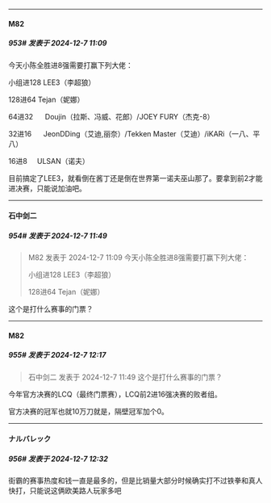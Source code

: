 ﻿
*****

####  M82  
##### 953#       发表于 2024-12-7 11:09

今天小陈全胜进8强需要打赢下列大佬：

小组进128 LEE3（李超狼）

128进64 Tejan（妮娜）

64进32      Doujin（拉斯、冯威、花郎）/JOEY FURY（杰克-8）

32进16      JeonDDing（艾迪,丽奈）/Tekken Master（艾迪）/iKARi（一八、平八）

16进8     ULSAN（诺夫）

目前搞定了LEE3，就看倒在酱丁还是倒在世界第一诺夫巫山那了。要拿到前2才能进决赛，只能说加油吧。


*****

####  石中剑二  
##### 954#       发表于 2024-12-7 11:49

<blockquote>M82 发表于 2024-12-7 11:09
今天小陈全胜进8强需要打赢下列大佬：

小组进128 LEE3（李超狼）

128进64 Tejan（妮娜）
</blockquote>
这个是打什么赛事的门票？


*****

####  M82  
##### 955#       发表于 2024-12-7 12:17

<blockquote>石中剑二 发表于 2024-12-7 11:49
这个是打什么赛事的门票？</blockquote>
今年官方决赛的LCQ（最终门票赛），LCQ前2进16强决赛的败者组。

官方决赛的冠军也就10万刀就是，隔壁冠军加个0。


*****

####  ナルバレック  
##### 956#       发表于 2024-12-7 12:32

街霸的赛事热度和钱一直是最多的，但是比销量大部分时候确实打不过铁拳和真人快打，只能说这俩欧美路人玩家多吧

